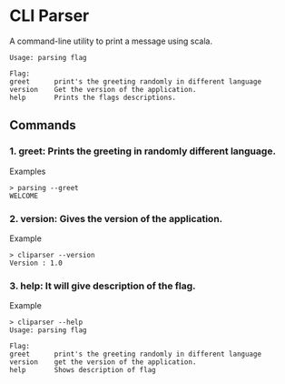 # CLI Parser

A command-line utility to print a message using scala.

```
Usage: parsing flag

Flag:
greet      print's the greeting randomly in different language 
version    Get the version of the application.
help       Prints the flags descriptions.
```
## Commands
### 1. greet: Prints the greeting in randomly different language.

Examples
```shell
> parsing --greet
WELCOME
```

### 2. version: Gives the version of the application.

Example
```shell
> cliparser --version
Version : 1.0
```

### 3. help: It will give description of the flag.

Example
```shell
> cliparser --help
Usage: parsing flag

Flag:
greet      print's the greeting randomly in different language 
version    get the version of the application.
help       Shows description of flag
```